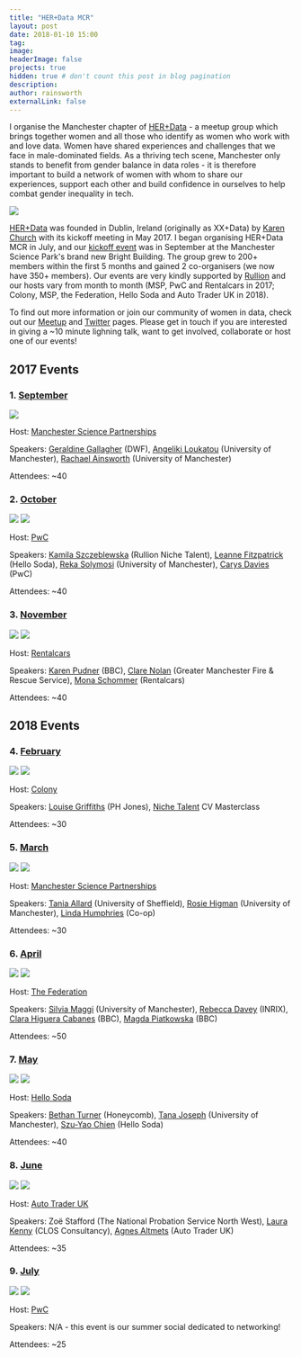 ```yaml
---
title: "HER+Data MCR"
layout: post
date: 2018-01-10 15:00
tag:
image:
headerImage: false
projects: true
hidden: true # don't count this post in blog pagination
description:
author: rainsworth
externalLink: false
---
```


I organise the Manchester chapter of [HER+Data](http://herplusdata.org/) - a meetup group which brings together women and all those who identify as women who work with and love data. Women have shared experiences and challenges that we face in male-dominated fields. As a thriving tech scene, Manchester only stands to benefit from gender balance in data roles - it is therefore important to build a network of women with whom to share our experiences, support each other and build confidence in ourselves to help combat gender inequality in tech.

<img src="https://raw.githubusercontent.com/rainsworth/rainsworth.github.io/master/assets/images/projects/herplusdatamcr/05organiser.jpg">

[HER+Data](https://www.meetup.com/HER-Data) was founded in Dublin, Ireland (originally as XX+Data) by [Karen Church](https://twitter.com/karenchurch) with its kickoff meeting in May 2017. I began organising HER+Data MCR in July, and our [kickoff event](https://www.meetup.com/HER-Data-MCR/events/241920306/) was in September at the Manchester Science Park's brand new Bright Building. The group grew to 200+ members within the first 5 months and gained 2 co-organisers (we now have 350+ members). Our events are very kindly supported by [Rullion](https://www.rullion.co.uk/) and our hosts vary from month to month (MSP, PwC and Rentalcars in 2017; Colony, MSP, the Federation, Hello Soda and Auto Trader UK in 2018).

To find out more information or join our community of women in data, check out our [Meetup](https://www.meetup.com/HER-Data-MCR/) and [Twitter](https://twitter.com/herplusdatamcr) pages. Please get in touch if you are interested in giving a ~10 minute lighning talk, want to get involved, collaborate or host one of our events!

## 2017 Events

### 1. [September](https://www.meetup.com/HER-Data-MCR/events/241920306/)

<img src="https://raw.githubusercontent.com/rainsworth/rainsworth.github.io/master/assets/images/projects/herplusdatamcr/01social.png">

Host: [Manchester Science Partnerships](https://mspl.co.uk/)

Speakers: [Geraldine Gallagher](https://www.linkedin.com/in/geraldine-gallagher-91a1b75/) (DWF), [Angeliki Loukatou](https://twitter.com/AngelikiLk) (University of Manchester), [Rachael Ainsworth](https://twitter.com/rachaelevelyn) (University of Manchester)

Attendees: ~40

### 2. [October](https://www.meetup.com/HER-Data-MCR/events/243851344/)

<img src="https://raw.githubusercontent.com/rainsworth/rainsworth.github.io/master/assets/images/projects/herplusdatamcr/02social.png">

<img src="https://raw.githubusercontent.com/rainsworth/rainsworth.github.io/master/assets/images/projects/herplusdatamcr/02group.jpg">

Host: [PwC](https://www.pwc.co.uk/)

Speakers: [Kamila Szczeblewska](https://www.linkedin.com/in/kamila-szczeblewska/) (Rullion Niche Talent), [Leanne Fitzpatrick](https://twitter.com/LK_Fitzpatrick) (Hello Soda), [Reka Solymosi](https://twitter.com/r_solymosi) (University of Manchester), [Carys Davies](https://www.linkedin.com/in/carys-davies-14956987/) (PwC)

Attendees: ~40

### 3. [November](https://www.meetup.com/HER-Data-MCR/events/244750238/)

<img src="https://raw.githubusercontent.com/rainsworth/rainsworth.github.io/master/assets/images/projects/herplusdatamcr/03social.png">

<img src="https://raw.githubusercontent.com/rainsworth/rainsworth.github.io/master/assets/images/projects/herplusdatamcr/03group.jpg">

Host: [Rentalcars](https://www.rentalcars.com/)

Speakers: [Karen Pudner](https://twitter.com/kpudner) (BBC), [Clare Nolan](https://twitter.com/cn174) (Greater Manchester Fire & Rescue Service), [Mona Schommer](https://www.linkedin.com/in/mona-s-a136b521/) (Rentalcars)

Attendees: ~40

## 2018 Events

### 4. [February](https://www.meetup.com/HER-Data-MCR/events/246715609/)

<img src="https://raw.githubusercontent.com/rainsworth/rainsworth.github.io/master/assets/images/projects/herplusdatamcr/04social.png">

<img src="https://raw.githubusercontent.com/rainsworth/rainsworth.github.io/master/assets/images/projects/herplusdatamcr/04group.jpg">

Host: [Colony](http://colonyco.work/)

Speakers: [Louise Griffiths](https://twitter.com/LouiseiGriff) (PH Jones), [Niche Talent](https://www.nichetalent.com/) CV Masterclass

Attendees: ~30

### 5. [March](https://www.meetup.com/HER-Data-MCR/events/247834104/)

<img src="https://raw.githubusercontent.com/rainsworth/rainsworth.github.io/master/assets/images/projects/herplusdatamcr/05social.png">

<img src="https://raw.githubusercontent.com/rainsworth/rainsworth.github.io/master/assets/images/projects/herplusdatamcr/05group.jpg">

Host: [Manchester Science Partnerships](https://mspl.co.uk/)

Speakers: [Tania Allard](https://twitter.com/ixek) (University of Sheffield), [Rosie Higman](https://twitter.com/RosieHLib) (University of Manchester), [Linda Humphries](https://twitter.com/moominlounge) (Co-op)

Attendees: ~30

### 6. [April](https://www.meetup.com/HER-Data-MCR/events/248699993/)

<img src="https://raw.githubusercontent.com/rainsworth/rainsworth.github.io/master/assets/images/projects/herplusdatamcr/06social.png">

<img src="https://raw.githubusercontent.com/rainsworth/rainsworth.github.io/master/assets/images/projects/herplusdatamcr/06group.jpg">

Host: [The Federation](http://www.thefederation.coop/)

Speakers: [Silvia Maggi](https://twitter.com/simaggi1) (University of Manchester), [Rebecca Davey](https://twitter.com/suprahoopla) (INRIX), [Clara Higuera Cabanes](https://twitter.com/clarahiguerac) (BBC), [Magda Piatkowska](https://twitter.com/magdapiatkowska) (BBC)

Attendees: ~50

### 7. [May](https://www.meetup.com/HER-Data-MCR/events/250065164/)

<img src="https://raw.githubusercontent.com/rainsworth/rainsworth.github.io/master/assets/images/projects/herplusdatamcr/07social.png">

<img src="https://raw.githubusercontent.com/rainsworth/rainsworth.github.io/master/assets/images/projects/herplusdatamcr/07group.jpg">

Host: [Hello Soda](http://hellosoda.com/)

Speakers: [Bethan Turner](https://twitter.com/HoneycombBethan) (Honeycomb), [Tana Joseph](https://www.linkedin.com/in/tanadjoseph/) (University of Manchester), [Szu-Yao Chien](https://www.linkedin.com/in/szu-yao-chien/) (Hello Soda)

Attendees: ~40

### 8. [June](https://www.meetup.com/HER-Data-MCR/events/250771238/)

<img src="https://raw.githubusercontent.com/rainsworth/rainsworth.github.io/master/assets/images/projects/herplusdatamcr/08social.png">

<img src="https://raw.githubusercontent.com/rainsworth/rainsworth.github.io/master/assets/images/projects/herplusdatamcr/08group.jpg">

Host: [Auto Trader UK](https://www.autotrader.co.uk/)

Speakers: Zoë Stafford (The National Probation Service North West), [Laura Kenny](https://twitter.com/this_lk) (CLOS Consultancy), [Agnes Altmets](https://www.linkedin.com/in/agnesaltmets/) (Auto Trader UK)

Attendees: ~35

### 9. [July](https://www.meetup.com/HER-Data-MCR/events/252362239/)

<img src="https://raw.githubusercontent.com/rainsworth/rainsworth.github.io/master/assets/images/projects/herplusdatamcr/09social.png">

<img src="https://raw.githubusercontent.com/rainsworth/rainsworth.github.io/master/assets/images/projects/herplusdatamcr/09group.jpg">

Host: [PwC](https://www.pwc.co.uk/careers/offices/manchester.html)

Speakers: N/A - this event is our summer social dedicated to networking!

Attendees: ~25
